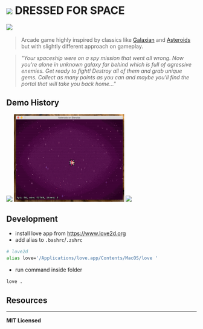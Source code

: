 # <img src="https://github.com/voronianski-on-games/dressed-for-space-game/raw/master/assets/images/life_icon.png" /> DRESSED FOR SPACE

![](https://img.shields.io/badge/status-wip-yellow.svg?style=flat-square)

> Arcade game highly inspired by classics like [Galaxian](https://en.wikipedia.org/wiki/Galaxian) and [Asteroids](https://en.wikipedia.org/wiki/Asteroids_(video_game)) but with slightly different approach on gameplay. 

> _"Your spaceship were on a spy mission that went all wrong. Now you're alone in unknown galaxy far behind which is full of agressive enemies. Get ready to fight! Destroy all of them and grab unique gems. Collect as many points as you can and maybe you'll find the portal that will take you back home..."_

## Demo History

<img src="https://github.com/voronianski-on-games/asteroids-on-steroids-love2d/raw/master/demos/demo1.gif" width="292">
<img src="https://github.com/voronianski-on-games/asteroids-on-steroids-love2d/raw/master/demos/demo2.gif" width="292">
<img src="https://github.com/voronianski-on-games/asteroids-on-steroids-love2d/raw/master/demos/demo3.gif" width="292">

## Development

- install love app from https://www.love2d.org
- add alias to `.bashrc`/`.zshrc`

```bash
# love2d
alias love='/Applications/love.app/Contents/MacOS/love '
```

- run command inside folder 

```bash
love .
```

## Resources

---

**MIT Licensed**

